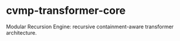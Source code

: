 # cvmp-transformer-core
Modular Recursion Engine: recursive containment-aware transformer architecture.
